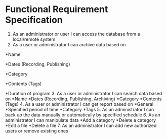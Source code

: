 
Functional Requirement Specification
=====================================

1.  As an administrator or user I can access the database from a local/remote system
2.  As a user or administrator I can archive data based on
       
*Name
      
*Dates (Recording, Publishing)
     
*Category
	
*Contents (Tags)
	
*Duration of program
3.  As a user or administrator I can search data based on
	 *Name
	 *Dates (Recording, Publishing, Archiving)
	 *Category
	 *Contents (Tags)
4.  As a user or administrator I can get report based on
	*General
	*Specified period of time
	*Category
	 *Tags
5.  As an administrator I can back up the data manually or automatically by specified schedule
6.  As an administrator I can manipulate data
	*Add a category
	*Delete a category
	*Edit a file 
	*Delete a file
7. As an administrator I can add new authorized users or remove existing ones



